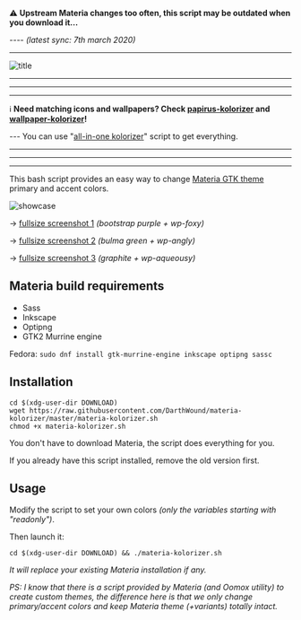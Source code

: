 :warning: **Upstream Materia changes too often, this script may be outdated when you download it...**

---- _(latest sync: 7th march 2020)_

---

![title](materiaK-title.gif)

---
---
---

:information_source: **Need matching icons and wallpapers?
Check [papirus-kolorizer](https://github.com/DarthWound/papirus-kolorizer) and [wallpaper-kolorizer](https://github.com/DarthWound/wallpaper-kolorizer)!**

--- You can use "[all-in-one kolorizer](https://gist.github.com/DarthWound/01697d659b9f17dd4159b68b13745dfa)" script to get everything.

---
---
---

This bash script provides an easy way to change [Materia GTK theme](https://github.com/nana-4/materia-theme) primary and accent colors.

![showcase](kolorizerSW.gif)

-> [fullsize screenshot 1](kolorizerSC.png?raw=true) *(bootstrap purple + wp-foxy)*

-> [fullsize screenshot 2](kolorizerSK.png?raw=true) *(bulma green + wp-angly)*

-> [fullsize screenshot 3](kolorizerSG.png?raw=true) *(graphite + wp-aqueousy)*

## Materia build requirements

- Sass
- Inkscape
- Optipng
- GTK2 Murrine engine

Fedora: `sudo dnf install gtk-murrine-engine inkscape optipng sassc`

## Installation

```
cd $(xdg-user-dir DOWNLOAD)
wget https://raw.githubusercontent.com/DarthWound/materia-kolorizer/master/materia-kolorizer.sh
chmod +x materia-kolorizer.sh
```

You don't have to download Materia, the script does everything for you.

If you already have this script installed, remove the old version first.

## Usage

Modify the script to set your own colors *(only the variables starting with "readonly")*.

Then launch it:

```
cd $(xdg-user-dir DOWNLOAD) && ./materia-kolorizer.sh
```

*It will replace your existing Materia installation if any.*

*PS: I know that there is a script provided by Materia (and Oomox utility) to create custom themes, the difference here is that we only change primary/accent colors and keep Materia theme (+variants) totally intact.*
